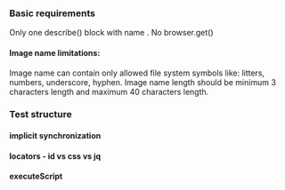 ### Basic requirements
Only one describe() block with name <lib>.<SpecName>
No browser.get()

#### Image name limitations:
Image name can contain only allowed file system symbols like: litters, numbers, underscore, hyphen.
Image name length should be minimum 3 characters length and maximum 40 characters length.

### Test structure

#### implicit synchronization

#### locators - id vs css vs jq

#### executeScript



